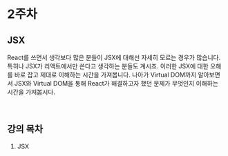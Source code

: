 # 2주차

## JSX

React를 쓰면서 생각보다 많은 분들이 JSX에 대해선 자세히 모르는 경우가 많습니다. 특히나 JSX가 리액트에서만 쓴다고 생각하는 분들도 계시죠. 이러한 JSX에 대한 오해를 바로 잡고 제대로 이해하는 시간을 가져봅니다. 나아가 Virtual DOM까지 알아보면서 JSX와 Virtual DOM을 통해 React가 해결하고자 했던 문제가 무엇인지 이해하는 시간을 가져봅시다.

<br>

## 강의 목차

1. JSX
